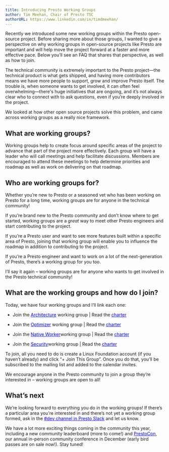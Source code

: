 ```yaml
---
title: Introducing Presto Working Groups
author: Tim Meehan, Chair of Presto TSC
authorURL: https://www.linkedin.com/in/timdmeehan/
---
```


Recently we introduced some new working groups within the Presto open-source project. Before sharing more about those groups, I wanted to give a perspective on why working groups in open-source projects like Presto are important and will help move the project forward at a faster and more effective pace. Below you’ll see an FAQ that shares that perspective, as well as how to join. 
<!--truncate-->
The technical community is extremely important to the Presto project—the technical product is what gets shipped, and having more contributors means we have more people to support, grow and improve Presto itself. The trouble is, when someone wants to get involved, it can often feel overwhelming—there's huge initiatives that are ongoing, and it’s not always clear who to connect with to ask questions, even if you’re deeply involved in the project. 

We looked at how other open source projects solve this problem, and came across working groups as a really nice framework. 

## What are working groups? 
Working groups help to create focus around specific areas of the project to advance that part of the project more effectively. Each group will have a leader who will call meetings and help facilitate discussions. Members are encouraged to attend these meetings to help determine priorities and roadmap as well as work on delivering on that roadmap. 

## Who are working groups for? 
Whether you’re new to Presto or a seasoned vet who has been working on Presto for a long time, working groups are for anyone in the technical community!  

If you’re brand new to the Presto community and don’t know where to get started, working groups are a *great* way to meet other Presto engineers and start contributing to the project. 

If you’re a Presto user and want to see more features built within a specific area of Presto, joining that working group will enable you to influence the roadmap in addition to contributing to the project. 

If you’re a Presto engineer and want to work on a lot of the next-generation of Presto, there’s a working group for you too.  

I’ll say it again – working groups are for anyone who wants to get involved in the Presto technical community! 

## What are the working groups and how do I join? 
Today, we have four working groups and I’ll link each one: 

- Join the <a href="https://lists.prestodb.io/g/architecture-wg" style="color:blue;">Architecture</a> working group | Read the <a href="https://github.com/prestodb/tsc/blob/master/working-groups/architecture-wg.md" style="color:blue;">charter</a> 

- Join the <a href="https://lists.prestodb.io/g/optimizer-wg" style="color:blue;">Optimizer</a> working group | Read the <a href="https://github.com/prestodb/tsc/blob/master/working-groups/optimizer-wg.md" style="color:blue;">charter</a> 

- Join the <a href="https://lists.prestodb.io/g/native-worker-wg" style="color:blue;">Native Worker</a>working group | Read the <a href="https://github.com/prestodb/tsc/blob/master/working-groups/native-worker-wg.md" style="color:blue;">charter</a> 

- Join the <a href="https://lists.prestodb.io/g/presto-security-wg" style="color:blue;">Security</a>working group | Read the <a href="https://github.com/prestodb/tsc/blob/master/working-groups/security-wg.md" style="color:blue;">charter</a> 

To join, all you need to do is create a Linux Foundation account (if you haven’t already) and click “+ Join This Group”. Once you do that, you’ll be subscribed to the mailing list and added to the calendar invites. 

We encourage anyone in the Presto community to join a group they’re interested in – working groups are open to all! 

## What’s next 

We’re looking forward to everything you do in the working groups! If there’s a particular area you’re interested in and there’s not yet a working group formed, ask in the <a href="https://communityinviter.com/apps/prestodb/prestodb" style="color:blue;">#dev channel in Presto Slack</a> and let us know. 

We have a lot more exciting things coming in the community this year, including a new community leaderboard (more to come!) and <a href="https://events.linuxfoundation.org/prestocon/" style="color:blue;">PrestoCon</a>, our annual in-person community conference in December (early bird passes are on sale now!). Stay tuned! 